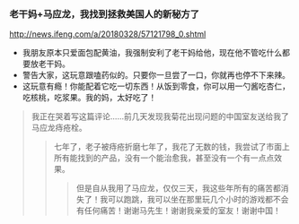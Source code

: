 ### 老干妈+马应龙，我找到拯救美国人的新秘方了
http://news.ifeng.com/a/20180328/57121798_0.shtml
- 我朋友原本只爱面包配黄油，我强制安利了老干妈给他，现在他不管吃什么都要放老干妈。
- 警告大家，这玩意跟嗑药似的。只要你一旦尝了一口，你就再也停不下来辣。
- 这玩意有瘾！你能配着它吃一切东西！从饭到零食，你可以用一勺酱吃杏仁，吃核桃，吃浆果。我的妈，太好吃了！
>我正在哭着写这篇评论……前几天发现我菊花出现问题的中国室友送给我了马应龙痔疮栓。
>>七年了，老子被痔疮折磨七年了，我花了无数的钱，我尝试了市面上所有能找到的产品，没有一个能治愈我，甚至没有一个有一点点效果。
>>>但是自从我用了马应龙，仅仅三天，我这些年所有的痛苦都消失了！我可以跑跳，我可以坐在那里玩几个小时的游戏都不会有任何痛苦！谢谢马先生！谢谢我亲爱的室友！谢谢中国！